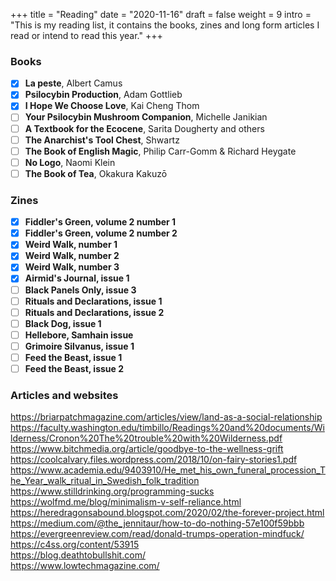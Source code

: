 +++
title = "Reading"
date = "2020-11-16"
draft = false
weight = 9
intro = "This is my reading list, it contains the books, zines and long form articles I read or intend to read this year."
+++

### Books

<div class="checklist">

- [x] **La peste**, Albert Camus
- [x] **Psilocybin Production**, Adam Gottlieb
- [x] **I Hope We Choose Love**, Kai Cheng Thom
- [ ] **Your Psilocybin Mushroom Companion**, Michelle Janikian
- [ ] **A Textbook for the Ecocene**, Sarita Dougherty and others
- [ ] **The Anarchist's Tool Chest**, Shwartz
- [ ] **The Book of English Magic**, Philip Carr-Gomm & Richard Heygate
- [ ] **No Logo**, Naomi Klein
- [ ] **The Book of Tea**, Okakura Kakuzō

</div>

### Zines

<div class="checklist">

- [x] **Fiddler's Green, volume 2 number 1**
- [x] **Fiddler's Green, volume 2 number 2**
- [x] **Weird Walk, number 1**
- [x] **Weird Walk, number 2**
- [x] **Weird Walk, number 3**
- [x] **Airmid's Journal, issue 1**
- [ ] **Black Panels Only, issue 3**
- [ ] **Rituals and Declarations, issue 1**
- [ ] **Rituals and Declarations, issue 2**
- [ ] **Black Dog, issue 1**
- [ ] **Hellebore, Samhain issue**
- [ ] **Grimoire Silvanus, issue 1**
- [ ] **Feed the Beast, issue 1**
- [ ] **Feed the Beast, issue 2**

</div>

### Articles and websites

https://briarpatchmagazine.com/articles/view/land-as-a-social-relationship  
https://faculty.washington.edu/timbillo/Readings%20and%20documents/Wilderness/Cronon%20The%20trouble%20with%20Wilderness.pdf  
https://www.bitchmedia.org/article/goodbye-to-the-wellness-grift  
https://coolcalvary.files.wordpress.com/2018/10/on-fairy-stories1.pdf  
https://www.academia.edu/9403910/He_met_his_own_funeral_procession_The_Year_walk_ritual_in_Swedish_folk_tradition  
https://www.stilldrinking.org/programming-sucks  
https://wolfmd.me/blog/minimalism-v-self-reliance.html  
https://heredragonsabound.blogspot.com/2020/02/the-forever-project.html  
https://medium.com/@the_jennitaur/how-to-do-nothing-57e100f59bbb  
https://evergreenreview.com/read/donald-trumps-operation-mindfuck/  
https://c4ss.org/content/53915  
https://blog.deathtobullshit.com/  
https://www.lowtechmagazine.com/
